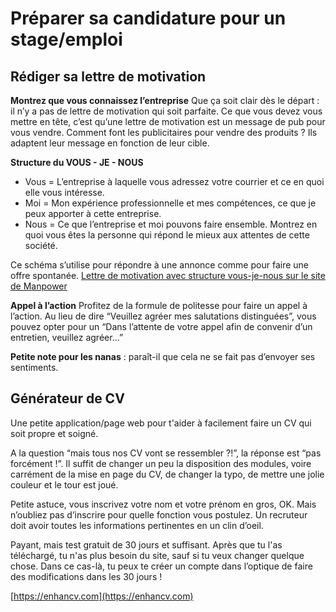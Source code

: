 # Préparer sa candidature pour un stage/emploi

## Rédiger sa lettre de motivation
**Montrez que vous connaissez l’entreprise**
Que ça soit clair dès le départ : il n’y a pas de lettre de motivation qui soit parfaite. Ce que vous devez vous mettre en tête, c’est qu’une lettre de motivation est un message de pub pour vous vendre. Comment font les publicitaires pour vendre des produits ? Ils adaptent leur message en fonction de leur cible.

**Structure du VOUS - JE - NOUS**
- Vous = L’entreprise à laquelle vous adressez votre courrier et ce en quoi elle vous intéresse.
- Moi =  Mon expérience professionnelle et mes compétences, ce que je peux apporter à cette entreprise.
- Nous = Ce que l’entreprise et moi pouvons faire ensemble. Montrez en quoi vous êtes la personne qui répond le mieux aux attentes de cette société.

Ce schéma s’utilise pour répondre à une annonce comme pour faire une offre spontanée.
[Lettre de motivation avec structure vous-je-nous sur le site de Manpower](https://www.manpower.ch/fr/lettre-de-motivation-style-structure)

**Appel à l’action**
Profitez de la formule de politesse pour faire un appel à l’action. 
Au lieu de dire “Veuillez agréer mes salutations distinguées”, vous pouvez opter pour un “Dans l’attente de votre appel afin de convenir d’un entretien, veuillez agréer…”

**Petite note pour les nanas** : paraît-il que cela ne se fait pas d’envoyer ses sentiments. 


## Générateur de CV
Une petite application/page web pour t'aider à facilement faire un CV qui soit propre et soigné.

A la question “mais tous nos CV vont se ressembler ?!”, la réponse est “pas forcément !”. Il suffit de changer un peu la disposition des modules, voire carrément de la mise en page du CV, de changer la typo, de mettre une jolie couleur et le tour est joué.

Petite astuce, vous inscrivez votre nom et votre prénom en gros, OK. Mais n’oubliez pas d’inscrire pour quelle fonction vous postulez. Un recruteur doit avoir toutes les informations pertinentes en un clin d’oeil.

Payant, mais test gratuit de 30 jours et suffisant. Après que tu l'as téléchargé, tu n'as plus besoin du site, sauf si tu veux changer quelque chose. Dans ce cas-là, tu peux te créer un compte dans l’optique de faire des modifications dans les 30 jours !

[https://enhancv.com](https://enhancv.com)
